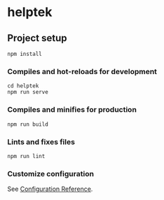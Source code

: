 # helptek

## Project setup
```
npm install
```

### Compiles and hot-reloads for development
```
cd helptek
npm run serve
```

### Compiles and minifies for production
```
npm run build
```

### Lints and fixes files
```
npm run lint
```

### Customize configuration
See [Configuration Reference](https://cli.vuejs.org/config/).
